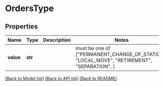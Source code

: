 # OrdersType


## Properties
Name | Type | Description | Notes
------------ | ------------- | ------------- | -------------
**value** | **str** |  |  must be one of ["PERMANENT_CHANGE_OF_STATION", "LOCAL_MOVE", "RETIREMENT", "SEPARATION", ]

[[Back to Model list]](../README.md#documentation-for-models) [[Back to API list]](../README.md#documentation-for-api-endpoints) [[Back to README]](../README.md)


